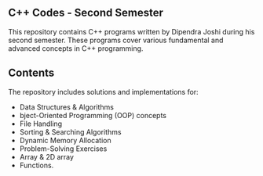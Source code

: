 ## C++ Codes - Second Semester

This repository contains C++ programs written by Dipendra Joshi during his second semester. These programs cover various fundamental and advanced concepts in C++ programming.

## Contents
The repository includes solutions and implementations for:

* Data Structures & Algorithms
* bject-Oriented Programming (OOP) concepts
* File Handling
* Sorting & Searching Algorithms
* Dynamic Memory Allocation
* Problem-Solving Exercises
* Array & 2D array
* Functions.

